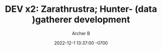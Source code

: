 ---
layout: post
title:  "DEV x2: Zarathrustra; Hunter- (data )gatherer development"
date:   2022-12-1 13:37:00 -0700
categories: Cyber-Security
author: Archer B
---
